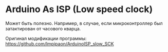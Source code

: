 # Arduino As ISP (Low speed clock)

Может быть полезно. Например, в случае, если микроконтроллер был затактирован от часового кварца.

Оригинал модификации программы: https://github.com/lmpipaon/ArduinoISP_slow_SCK
